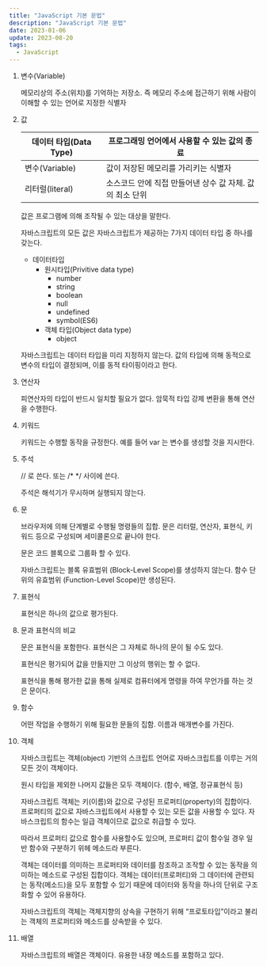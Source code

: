 ```yaml
---
title: "JavaScript 기본 문법"
description: "JavaScript 기본 문법"
date: 2023-01-06
update: 2023-08-20
tags:
  - JavaScript
---
```

1. 변수(Variable)
    
    메모리상의 주소(위치)를 기억하는 저장소. 즉 메모리 주소에 접근하기 위해 사람이 이해할 수 있는 언어로 지정한 식별자
    
2. 값
    
    
    | 데이터 타입(Data Type) | 프로그래밍 언어에서 사용할 수 있는 값의 종료 |
    | --- | --- |
    | 변수(Variable) | 값이 저장된 메모리를 가리키는 식별자 |
    | 리터럴(literal) | 소스코드 안에 직접 만들어낸 상수 값 자체. 값의 최소 단위 |
    
    값은 프로그램에 의해 조작될 수 있는 대상을 말한다. 
    
    자바스크립트의 모든 값은 자바스크립트가 제공하는 7가지 데이터 타입 중 하나를 갖는다. 
    
    - 데이터타입
        - 원시타입(Privitive data type)
            - number
            - string
            - boolean
            - null
            - undefined
            - symbol(ES6)
        - 객체 타입(Object data type)
            - object
    
    자바스크립트는 데이터 타입을 미리 지정하지 않는다. 값의 타입에 의해 동적으로 변수의 타입이 결정되며, 이를 동적 타이핑이라고 한다. 
    
3. 연산자
    
    피연산자의 타입이 반드시 일치할 필요가 없다. 암묵적 타입 강제 변환을 통해 연산을 수행한다. 
    
4. 키워드
    
    키워드는 수행할 동작을 규정한다. 예를 들어 var 는 변수를 생성할 것을 지시한다. 
    
5. 주석
    
    // 로 쓴다. 또는 /* */ 사이에 쓴다. 
    
    주석은 해석기가 무시하며 실행되지 않는다. 
    
6. 문
    
    브라우저에 의해 단계별로 수행될 명령들의 집합. 문은 리터럴, 연산자, 표현식, 키워드 등으로 구성되며 세미콜론으로 끝나야 한다. 
    
    문은 코드 블록으로 그룹화 할 수 있다. 
    
    자바스크립트는 블록 유효범위 (Block-Level Scope)를 생성하지 않는다. 함수 단위의 유효범위 (Function-Level Scope)만 생성된다.
    
7. 표현식
    
    표현식은 하나의 값으로 평가된다.
    
8. 문과 표현식의 비교
    
    문은 표현식을 포함한다. 표현식은 그 자체로 하나의 문이 될 수도 있다. 
    
    표현식은 평가되어 값을 만들지만 그 이상의 행위는 할 수 없다. 
    
    표현식을 통해 평가한 값을 통해 실제로 컴퓨터에게 명령을 하여 무언가를 하는 것은 문이다.
    
9. 함수
    
    어떤 작업을 수행하기 위해 필요한 문들의 집함. 이름과 매개변수를 가진다. 
    
10. 객체
    
    자바스크립트는 객체(object) 기반의 스크립트 언어로 자바스크립트를 이루는 거의 모든 것이 객체이다. 
    
    원시 타입을 제외한 나머지 값들은 모두 객체이다. (함수, 배열, 정규표현식 등)
    
    자바스크립트 객체는 키(이름)와 값으로 구성된 프로퍼티(property)의 집합이다. 프로퍼티의 값으로 자바스크립트에서 사용할 수 있는 모든 값을 사용할 수 있다. 자바스크립트의 함수는 일급 객체이므로 값으로 취급할 수 있다. 
    
    따라서 프로퍼티 값으로 함수를 사용할수도 있으며, 프로퍼티 값이 함수일 경우 일반 함수와 구분하기 위헤 메소드라 부른다. 
    
    객체는 데이터를 의미하는 프로퍼티와 데이터를 참조하고 조작할 수 있는 동작을 의미하는 메소드로 구성된 집합이다. 객체는 데이터(프로퍼티)와 그 데이터에 관련되는 동작(메소드)을 모두 포함할 수 있기 때문에 데이터와 동작을 하나의 단위로 구조화할 수 있어 유용하다. 
    
    자바스크립트의 객체는 객체지향의 상속을 구현하기 위해 “프로토타입”이라고 불리는 객체의 프로퍼티와 메소드를 상속받을 수 있다. 
    
11. 배열
    
    자바스크립트의 배열은 객체이다. 유용한 내장 메소드를 포함하고 있다.